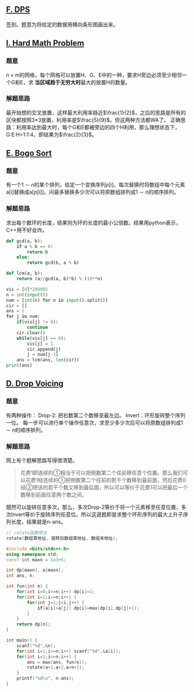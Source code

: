 ## [F. DPS](https://ac.nowcoder.com/acm/contest/5670/F)
签到。题意为将给定的数据用横向条形图画出来。
## [I. Hard Math Problem](https://ac.nowcoder.com/acm/contest/5670/I)
### 题意
$n \times m$的网格，每个网格可以放置H、G、E中的一种，要求H旁边必须至少相邻一个G和E，求 **当区域趋于无穷大时**最大的放置H的数量。
### 解题思路
最开始想的交叉放置，这样最大利用率趋近$\frac{1}{2}$，之后的思路是所有的区块都按照3*3放置，利用率是$\frac{5}{9}$。但这两种方法都WA了。
正确思路：利用率达到最大时，每个G和E都被旁边的四个H利用，那么理想状态下，G:E:H=1:1:4，即结果为$\frac{2}{3}$。

## [E. Bogo Sort](https://ac.nowcoder.com/acm/contest/5670/E)
### 题意
有一个$1 \sim n$的某个排列，给定一个变换序列p[i]，每次替换时将数组中每个元素a[i]替换成a[p[i]]。问最多替换多少次可以将原数组排列成$1 \sim n$的顺序排列。
### 解题思路
求出每个数环的长度，结果则为环的长度的最小公倍数。结果用python表示，C++用不好会炸。
```python
def gcd(a, b):
    if a % b == 0:
        return b
    else:
        return gcd(b, a % b)

def lcm(a, b):
    return (a//gcd(a, b)*b) % (10**n)

vis = [0]*200005
n = int(input())
num = [int(n) for n in input().split()]
cir = []
ans = 1
for j in num:
    if(vis[j] != 0):
        continue
    cir.clear()
    while(vis[j] == 0):
        vis[j] = 1
        cir.append(j)
        j = num[j-1]
    ans = lcm(ans, len(cir))
print(ans)

```

## [D. Drop Voicing](https://ac.nowcoder.com/acm/contest/5670/D)
### 题意
有两种操作：
Drop-2: 把右数第二个数移至最左边。
Invert：环形旋转整个序列一位。
每一步可以进行单个操作任意次，求至少多少次后可以将原数组排列成$1 \sim n$的顺序排列。
### 解题思路
网上有个题解思路写得很清楚。
> 花费1即连续的①相当于可以把倒数第二个往前移任意个位置。那么我们可以花费1经连续的①把倒数第二个往前的若干个数移到最前面，然后花费0经②把该的若干个数又移到最后面，所以可以等价于花费1可以把最后一个数移到前面任意两个数之间。

既然可以旋转任意多次，那么，多次Drop-2等价于将一个元素移至任意位置，多次Invert等价于旋转序列任意位。所以这道题即是求整个环形序列的最大上升子序列长度，结果就是n-ans。

```cpp
// rotate函数用法
rotate(数组首地址, 旋转后数组首地址, 数组末地址);
```
```cpp
#include <bits/stdc++.h>
using namespace std;
const int maxn = 1e3+5;

int dp[maxn], a[maxn];
int ans, n;

int fun(int n) {
	for(int i=0;i<=n;i++) dp[i]=1;
	for(int i=1;i<=n;i++) {
		for(int j=1;j<i;j++) {
			if(a[i]>a[j]) dp[i]=max(dp[i],dp[j]+1); 
		}
	}
	return dp[n];
} 

int main() {
    scanf("%d",&n);
    for(int i=1;i<=n;i++) scanf("%d",&a[i]);
    for(int i=1;i<=n;i++) {
    	ans = max(ans, fun(n));
		rotate(a+1,a+2,a+n+1);
	}
    printf("%d\n", n-ans);
}
```